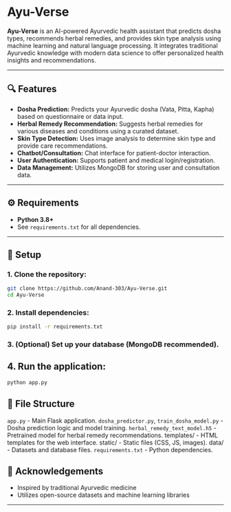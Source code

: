 # **Ayu-Verse**

**Ayu-Verse** is an AI-powered Ayurvedic health assistant that predicts dosha types, recommends herbal remedies, and provides skin type analysis using machine learning and natural language processing. It integrates traditional Ayurvedic knowledge with modern data science to offer personalized health insights and recommendations.

---

## 🔍 **Features**

- **Dosha Prediction:** Predicts your Ayurvedic dosha (Vata, Pitta, Kapha) based on questionnaire or data input.  
- **Herbal Remedy Recommendation:** Suggests herbal remedies for various diseases and conditions using a curated dataset.  
- **Skin Type Detection:** Uses image analysis to determine skin type and provide care recommendations.  
- **Chatbot/Consultation:** Chat interface for patient-doctor interaction.  
- **User Authentication:** Supports patient and medical login/registration.  
- **Data Management:** Utilizes MongoDB for storing user and consultation data.

---

## ⚙️ **Requirements**

- **Python 3.8+**  
- See `requirements.txt` for all dependencies.

---

## 🚀 **Setup**

### 1. **Clone the repository:**
```bash
git clone https://github.com/Anand-303/Ayu-Verse.git
cd Ayu-Verse
```
### 2. **Install dependencies:**
```bash
pip install -r requirements.txt
```
### 3. **(Optional) Set up your database (MongoDB recommended).**

## 4. **Run the application:**
```bash
python app.py
```

## 📁 **File Structure**
`app.py` - Main Flask application.
`dosha_predictor.py`, `train_dosha_model.py` - Dosha prediction logic and model training.
`herbal_remedy_text_model.h5` - Pretrained model for herbal remedy recommendations.
templates/ - HTML templates for the web interface.
static/ - Static files (CSS, JS, images).
data/ - Datasets and database files.
`requirements.txt` - Python dependencies.

## 🙏 **Acknowledgements**

- Inspired by traditional Ayurvedic medicine
- Utilizes open-source datasets and machine learning libraries


---
